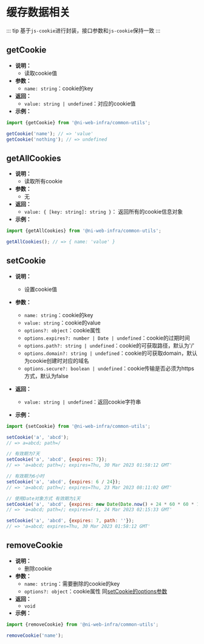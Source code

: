# 缓存数据相关

::: tip
基于`js-cookie`进行封装，接口参数和`js-cookie`保持一致
:::

## getCookie

- **说明：**
  - 读取cookie值
- **参数：**
  - `name: string`：cookie的key
- **返回：**
  - `value: string | undefined`：对应的cookie值
- **示例：**

```js
import {getCookie} from '@ni-web-infra/common-utils';

getCookie('name'); // => 'value'
getCookie('nothing'); // => undefined
```

## getAllCookies

- **说明：**
  - 读取所有cookie
- **参数：**
  - 无
- **返回：**
  - `value: { [key: string]: string }`： 返回所有的cookie信息对象
- **示例：**

```js
import {getAllCookies} from '@ni-web-infra/common-utils';

getAllCookies(); // => { name: 'value' }
```

## setCookie

- **说明：**
  - 设置cookie值
- **参数：**
  - `name: string`：cookie的key
  - `value: string`：cookie的value
  - `options?: object`：cookie属性
  - `options.expires?: number | Date | undefined`：cookie的过期时间
  - `options.path?: string | undefined`：cookie的可获取路径，默认为'/'
  - `options.domain?: string | undefined`：cookie的可获取domain，默认为cookie创建时对应的域名
  - `options.secure?: boolean | undefined`：cookie传输是否必须为https方式，默认为false
- **返回：**
  - `value: string | undefined`：返回cookie字符串

- **示例：**

```js
import {setCookie} from '@ni-web-infra/common-utils';

setCookie('a', 'abcd');
// => a=abcd; path=/

// 有效期为7天
setCookie('a', 'abcd', {expires: 7});
// => 'a=abcd; path=/; expires=Thu, 30 Mar 2023 01:58:12 GMT'

// 有效期为6小时
setCookie('a', 'abcd', {expires: 6 / 24});
// => 'a=abcd; path=/; expires=Thu, 23 Mar 2023 08:11:02 GMT'

// 使用Date对象方式 有效期为1天
setCookie('a', 'abcd', {expires: new Date(Date.now() + 24 * 60 * 60 * 1000)});
// => 'a=abcd; path=/; expires=Fri, 24 Mar 2023 02:15:33 GMT'

setCookie('a', 'abcd', {expires: 7, path: ''});
// => 'a=abcd; expires=Thu, 30 Mar 2023 01:58:12 GMT'
```

## removeCookie

- **说明：**
  - 删除cookie
- **参数：**
  - `name: string`：需要删除的cookie的key
  - `options?: object`：cookie属性 同[setCookie的options参数](#setcookie)
- **返回：**
  - `void`
- **示例：**

```js
import {removeCookie} from '@ni-web-infra/common-utils';

removeCookie('name');
```

